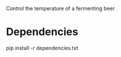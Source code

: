 
Control the temperature of a fermenting beer

Dependencies 
============

  pip install -r dependencies.txt
  